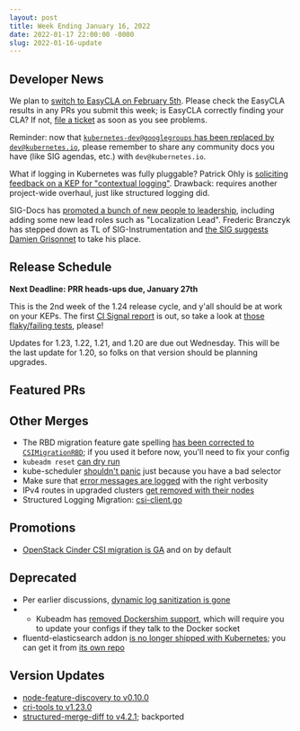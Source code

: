 ```yaml
---
layout: post
title: Week Ending January 16, 2022
date: 2022-01-17 22:00:00 -0000
slug: 2022-01-16-update
---
```


## Developer News

We plan to [switch to EasyCLA on February 5th](https://groups.google.com/a/kubernetes.io/g/dev/c/3sChLAt0FZc).  Please check the EasyCLA results in any PRs you submit this week; is EasyCLA correctly finding your CLA? If not, [file a ticket](https://jira.linuxfoundation.org/servicedesk/customer/portal/4) as soon as you see problems.

Reminder: now that [`kubernetes-dev@googlegroups` has been replaced by `dev@kubernetes.io`](https://groups.google.com/a/kubernetes.io/g/dev/c/DB0wVQDjjPA), please remember to share any community docs you have (like SIG agendas, etc.) with `dev@kubernetes.io`.

What if logging in Kubernetes was fully pluggable? Patrick Ohly is [soliciting feedback on a KEP for "contextual logging"](https://github.com/kubernetes/enhancements/pull/3078). Drawback: requires another project-wide overhaul, just like structured logging did.

SIG-Docs has [promoted a bunch of new people to leadership](https://groups.google.com/a/kubernetes.io/g/dev/c/SP6weMvx3wg), including adding some new lead roles such as "Localization Lead".  Frederic Branczyk has stepped down as TL of SIG-Instrumentation and [the SIG suggests Damien Grisonnet](https://groups.google.com/a/kubernetes.io/g/dev/c/EgLQ5ynIbaw) to take his place.

## Release Schedule

**Next Deadline: PRR heads-ups due, January 27th**

This is the 2nd week of the 1.24 release cycle, and y'all should be at work on your KEPs.  The first [CI Signal report](https://groups.google.com/a/kubernetes.io/g/dev/c/71wBPA65Y9I) is out, so take a look at [those flaky/failing tests](https://github.com/orgs/kubernetes/projects/68/), please!

Updates for 1.23, 1.22, 1.21, and 1.20 are due out Wednesday. This will be the last update for 1.20, so folks on that version should be planning upgrades.

## Featured PRs


## Other Merges

* The RBD migration feature gate spelling [has been corrected to `CSIMigrationRBD`](https://github.com/kubernetes/kubernetes/pull/107554); if you used it before now, you'll need to fix your config
* `kubeadm reset` [can dry run](https://github.com/kubernetes/kubernetes/pull/107512)
* kube-scheduler [shouldn't panic](https://github.com/kubernetes/kubernetes/pull/107558) just because you have a bad selector
* Make sure that [error messages are logged](https://github.com/kubernetes/kubernetes/pull/106978) with the right verbosity
* IPv4 routes in upgraded clusters [get removed with their nodes](https://github.com/kubernetes/kubernetes/pull/106164)
* Structured Logging Migration: [csi-client.go](https://github.com/kubernetes/kubernetes/pull/99441)

## Promotions

* [OpenStack Cinder CSI migration is GA](https://github.com/kubernetes/kubernetes/pull/107462) and on by default

## Deprecated

* Per earlier discussions, [dynamic log sanitization is gone](https://github.com/kubernetes/kubernetes/pull/107207)
* * Kubeadm has [removed Dockershim support](https://github.com/kubernetes/kubernetes/pull/107317), which will require you to update your configs if they talk to the Docker socket
* fluentd-elasticsearch addon [is no longer shipped with Kubernetes](https://github.com/kubernetes/kubernetes/pull/107553); you can get it from [its own repo](https://github.com/kubernetes-sigs/instrumentation-addons/tree/master/fluentd-elasticsearch)

## Version Updates

* [node-feature-discovery to v0.10.0](https://github.com/kubernetes-sigs/node-feature-discovery/releases/tag/v0.10.0)
* [cri-tools to v1.23.0](https://github.com/kubernetes/kubernetes/pull/107604)
* [structured-merge-diff to v4.2.1](https://github.com/kubernetes/kubernetes/pull/107565); backported
